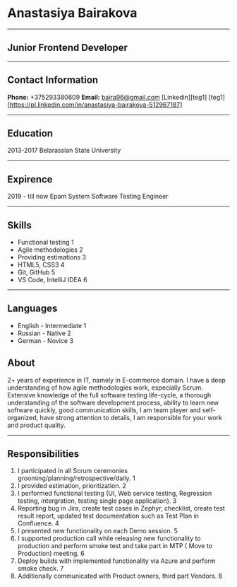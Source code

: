 # Anastasiya Bairakova 
*********
## Junior Frontend Developer
********
## Contact Information  
**Phone:** +375293380609
**Email:** baira96@gmail.com
[Linkedin][teg1]
[teg1][https://pl.linkedin.com/in/anastasiya-bairakova-512967187]
********
## Education 
2013-2017 Belarassian State University 
********
## Expirence
2019 - till now Epam System Software Testing Engineer 
**********
## Skills 
* Functional testing 1
* Agile methodologies 2
* Providing estimations 3
* HTML5, CSS3 4
* Git, GitHub 5
* VS Code, IntelliJ IDEA 6
***********
## Languages
* English - Intermediate 1
* Russian - Native 2
* German - Novice 3
## About
2+ years of experience in IT, namely in E-commerce domain. I have a deep understanding of how agile methodologies work, especially Scrum. Extensive knowledge of the full software testing life-cycle, a thorough understanding of the software development process, ability to learn new software quickly, good communication skills, I am team player and self-organized, have strong attention to details, I  am responsible for your work and product quality.
**********
## Responsibilities
1. I participated in all Scrum ceremonies grooming/planning/retrospective/daily. 1
2. I provided estimation, prioritization. 2
3. I performed functional testing (UI, Web service testing, Regression testing‍, intergration, testing single page application). 3
4. Reporting bug in Jira, create test cases in Zephyr, checklist, create test result report, updated test documentation such as Test Plan in Confluence. 4
5. I presented new functionality on each Demo session. 5
6. I supported production call while releasing new functionality to production and perform smoke test and take part in MTP ( Move to Production) meeting. 6
7. Deploy builds with implemented functionality via Azure and perform smoke check. 7
8. Additionally communicated with Product owners, third part Vendors. 8

